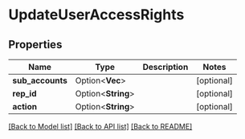 # UpdateUserAccessRights

## Properties

Name | Type | Description | Notes
------------ | ------------- | ------------- | -------------
**sub_accounts** | Option<**Vec<String>**> |  | [optional]
**rep_id** | Option<**String**> |  | [optional]
**action** | Option<**String**> |  | [optional]

[[Back to Model list]](../README.md#documentation-for-models) [[Back to API list]](../README.md#documentation-for-api-endpoints) [[Back to README]](../README.md)
